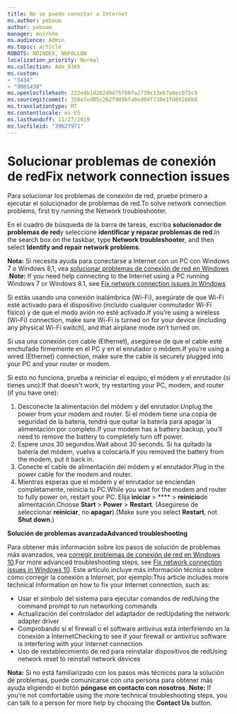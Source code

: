 ```yaml
---
title: No se puede conectar a Internet
ms.author: pebaum
author: pebaum
manager: mnirkhe
ms.audience: Admin
ms.topic: article
ROBOTS: NOINDEX, NOFOLLOW
localization_priority: Normal
ms.collection: Adm_O365
ms.custom:
- "3434"
- "9001438"
ms.openlocfilehash: 222e4b1d282d9d75f08fa2739c13eb7a0ec072c9
ms.sourcegitcommit: 358e7ed05c262f909bfa9ed0df730e1fd89266b8
ms.translationtype: MT
ms.contentlocale: es-ES
ms.lasthandoff: 11/27/2019
ms.locfileid: "39627971"
---
```

# <a name="fix-network-connection-issues"></a><span data-ttu-id="b4f22-102">Solucionar problemas de conexión de red</span><span class="sxs-lookup"><span data-stu-id="b4f22-102">Fix network connection issues</span></span>

<span data-ttu-id="b4f22-103">Para solucionar los problemas de conexión de red, pruebe primero a ejecutar el solucionador de problemas de red.</span><span class="sxs-lookup"><span data-stu-id="b4f22-103">To solve network connection problems, first try running the Network troubleshooter.</span></span> 

<span data-ttu-id="b4f22-104">En el cuadro de búsqueda de la barra de tareas, escriba **solucionador de problemas de red**y seleccione **identificar y reparar problemas de red**.</span><span class="sxs-lookup"><span data-stu-id="b4f22-104">In the search box on the taskbar, type **Network troubleshooter**, and then select **Identify and repair network problems**.</span></span>

<span data-ttu-id="b4f22-105">**Nota:** Si necesita ayuda para conectarse a Internet con un PC con Windows 7 o Windows 8,1, vea [solucionar problemas de conexión de red en Windows](https://support.microsoft.com/help/15287) .</span><span class="sxs-lookup"><span data-stu-id="b4f22-105">**Note:** If you need help connecting to the Internet using a PC running Windows 7 or Windows 8.1, see [Fix network connection issues in Windows](https://support.microsoft.com/help/15287)</span></span> 

<span data-ttu-id="b4f22-106">Si estás usando una conexión inalámbrica (Wi-Fi), asegúrate de que Wi-Fi esté activado para el dispositivo (incluido cualquier conmutador Wi-Fi físico) y de que el modo avión no esté activado.</span><span class="sxs-lookup"><span data-stu-id="b4f22-106">If you’re using a wireless (Wi-Fi) connection, make sure Wi-Fi is turned on for your device (including any physical Wi-Fi switch), and that airplane mode isn’t turned on.</span></span>

<span data-ttu-id="b4f22-107">Si usa una conexión con cable (Ethernet), asegúrese de que el cable esté enchufado firmemente en el PC y en el enrutador o módem.</span><span class="sxs-lookup"><span data-stu-id="b4f22-107">If you’re using a wired (Ethernet) connection, make sure the cable is securely plugged into your PC and your router or modem.</span></span>

<span data-ttu-id="b4f22-108">Si esto no funciona, prueba a reiniciar el equipo, el módem y el enrutador (si tienes uno):</span><span class="sxs-lookup"><span data-stu-id="b4f22-108">If that doesn't work, try restarting your PC, modem, and router (if you have one):</span></span>

1. <span data-ttu-id="b4f22-109">Desconecte la alimentación del módem y del enrutador.</span><span class="sxs-lookup"><span data-stu-id="b4f22-109">Unplug the power from your modem and router.</span></span> <span data-ttu-id="b4f22-110">Si el módem tiene una copia de seguridad de la batería, tendrá que quitar la batería para apagar la alimentación por completo.</span><span class="sxs-lookup"><span data-stu-id="b4f22-110">If your modem has a battery backup, you’ll need to remove the battery to completely turn off power.</span></span>
2. <span data-ttu-id="b4f22-111">Espere unos 30 segundos.</span><span class="sxs-lookup"><span data-stu-id="b4f22-111">Wait about 30 seconds.</span></span> <span data-ttu-id="b4f22-112">Si ha quitado la batería del módem, vuelva a colocarla.</span><span class="sxs-lookup"><span data-stu-id="b4f22-112">If you removed the battery from the modem, put it back in.</span></span>
3. <span data-ttu-id="b4f22-113">Conecte el cable de alimentación del módem y el enrutador.</span><span class="sxs-lookup"><span data-stu-id="b4f22-113">Plug in the power cable for the modem and router.</span></span>
4. <span data-ttu-id="b4f22-114">Mientras esperas que el módem y el enrutador se enciendan completamente, reinicia tu PC.</span><span class="sxs-lookup"><span data-stu-id="b4f22-114">While you wait for the modem and router to fully power on, restart your PC.</span></span> <span data-ttu-id="b4f22-115">Elija **iniciar** > \*\*\*\* > **reinicio**de alimentación.</span><span class="sxs-lookup"><span data-stu-id="b4f22-115">Choose **Start** > **Power** > **Restart**.</span></span> <span data-ttu-id="b4f22-116">(Asegúrese de seleccionar **reiniciar**, no **apagar**).</span><span class="sxs-lookup"><span data-stu-id="b4f22-116">(Make sure you select **Restart**, not **Shut down**.)</span></span>

<span data-ttu-id="b4f22-117">**Solución de problemas avanzada**</span><span class="sxs-lookup"><span data-stu-id="b4f22-117">**Advanced troubleshooting**</span></span>

<span data-ttu-id="b4f22-118">Para obtener más información sobre los pasos de solución de problemas más avanzados, vea [corregir problemas de conexión de red en Windows 10](https://support.microsoft.com/help/10741?ocid=SMC10741%2F).</span><span class="sxs-lookup"><span data-stu-id="b4f22-118">For more advanced troubleshooting steps, see [Fix network connection issues in Windows 10](https://support.microsoft.com/help/10741?ocid=SMC10741%2F).</span></span> <span data-ttu-id="b4f22-119">Este artículo incluye más información técnica sobre cómo corregir la conexión a Internet, por ejemplo:</span><span class="sxs-lookup"><span data-stu-id="b4f22-119">This article includes more technical information on how to fix your Internet connection, such as:</span></span>

- <span data-ttu-id="b4f22-120">Usar el símbolo del sistema para ejecutar comandos de red</span><span class="sxs-lookup"><span data-stu-id="b4f22-120">Using the command prompt to run networking commands</span></span>
- <span data-ttu-id="b4f22-121">Actualización del controlador del adaptador de red</span><span class="sxs-lookup"><span data-stu-id="b4f22-121">Updating the network adapter driver</span></span>
- <span data-ttu-id="b4f22-122">Comprobando si el firewall o el software antivirus está interfiriendo en la conexión a Internet</span><span class="sxs-lookup"><span data-stu-id="b4f22-122">Checking to see if your firewall or antivirus software is interfering with your Internet connection</span></span>
- <span data-ttu-id="b4f22-123">Uso de restablecimiento de red para reinstalar dispositivos de red</span><span class="sxs-lookup"><span data-stu-id="b4f22-123">Using network reset to reinstall network devices</span></span>

<span data-ttu-id="b4f22-124">**Nota:** Si no está familiarizado con los pasos más técnicos para la solución de problemas, puede comunicarse con una persona para obtener más ayuda eligiendo el botón **póngase en contacto con nosotros** .</span><span class="sxs-lookup"><span data-stu-id="b4f22-124">**Note:** If you're not comfortable using the more technical troubleshooting steps, you can talk to a person for more help by choosing the **Contact Us** button.</span></span>